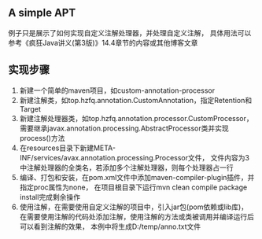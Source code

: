## A simple APT
例子只是展示了如何实现自定义注解处理器，并处理自定义注解，
具体用法可以参考《疯狂Java讲义(第3版)》14.4章节的内容或其他博客文章

## 实现步骤
1. 新建一个简单的maven项目，如custom-annotation-processor
2. 新建注解类，如top.hzfq.annotation.CustomAnnotation，指定Retention和Target
3. 新建注解处理器类，如top.hzfq.annotation.processor.CustomProcessor，
需要继承javax.annotation.processing.AbstractProcessor类并实现process()方法
4. 在resources目录下新建META-INF/services/avax.annotation.processing.Processor文件，
文件内容为3中注解处理器的全类名，若添加多个注解处理器，则每个处理器占一行
5. 编译、打包和安装，在pom.xml文件中添加maven-compiler-plugin插件，并指定proc属性为none，
在项目根目录下运行mvn clean compile package install完成剩余操作
6. 使用注解，在需要使用自定义注解的项目中，引入jar包(pom依赖或lib库)，
在需要使用注解的代码处添加注解，使用注解的方法或类被调用并编译运行后可以看到注解的效果，
本例中将生成D:/temp/anno.txt文件
